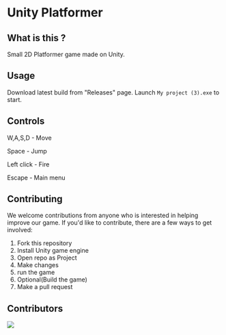 # Unity Platformer
## What is this ? 
Small 2D Platformer game made on Unity.

## Usage
Download latest build from "Releases" page. Launch ```My project (3).exe``` to start.

## Controls
W,A,S,D - Move

Space - Jump

Left click - Fire

Escape - Main menu



## Contributing
We welcome contributions from anyone who is interested in helping improve our game. If you'd like to contribute, there are a few ways to get involved:
1. Fork this repository
2. Install Unity game engine
3. Open repo as Project
4. Make changes
5. run the game
6. Optional(Build the game)
7. Make a pull request
## Contributors
<a href="https://github.com/Vansh0ter/UnityPlatformProj/graphs/contributors">
  <img src="https://contrib.rocks/image?repo=Vansh0ter/UnityPlatformProj" />
</a>
